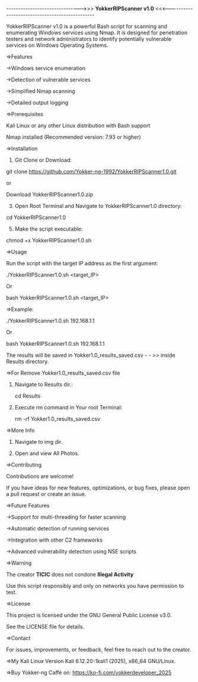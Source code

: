 ------------------------------->>> **YokkerRIPScanner v1.0** <<<-----------------------------------------------

YokkerRIPScanner v1.0 is a powerful Bash script for scanning and enumerating Windows services using Nmap. 
It is designed for penetration testers and network administrators to identify potentially vulnerable services on 
Windows Operating Systems.

=>Features

->Windows service enumeration

->Detection of vulnerable services

->Simplified Nmap scanning

->Detailed output logging


=>Prerequisites

Kali Linux or any other Linux distribution with Bash support

Nmap installed (Recommended version: 7.93 or higher)


=>Installation

1. Git Clone or Download:

git clone https://github.com/Yokker-ng-1992/YokkerRIPScanner1.0.git

or

Download YokkerRIPScanner1.0.zip

3. Open Root Terminal and Navigate to YokkerRIPScanner1.0 directory:

cd YokkerRIPScanner1.0

5. Make the script executable:

chmod +x YokkerRIPScanner1.0.sh


=>Usage

Run the script with the target IP address as the first argument:

./YokkerRIPScanner1.0.sh <target_IP>

Or

bash YokkerRIPScanner1.0.sh <target_IP>


=>Example:

./YokkerRIPScanner1.0.sh 192.168.1.1

Or

bash YokkerRIPScanner1.0.sh 192.168.1.1

The results will be saved in Yokker1.0_results_saved.csv - - >> inside Results directory.


=>For Remove  Yokker1.0_results_saved.csv file

1. Navigate to Results dir.:

   cd Results
   
3. Execute rm command in Your root Terminal:

   rm -rf Yokker1.0_results_saved.csv


=>More Info

1. Navigate to img dir.

3. Open and view All Photos.


=>Contributing

Contributions are welcome! 

If you have ideas for new features, optimizations, or bug fixes, please open a pull request or create an issue.


=>Future Features

->Support for multi-threading for faster scanning

->Automatic detection of running services

->Integration with other C2 frameworks

->Advanced vulnerability detection using NSE scripts


=>Warning

The creator **TICIC** does not condone **Illegal Activity**

Use this script responsibly and only on networks you have permission to test.


=>License

This project is licensed under the GNU General Public License v3.0. 

See the LICENSE file for details.


=>Contact

For issues, improvements, or feedback, feel free to reach out to the creator.


=>My Kali Linux Version
Kali 6.12.20-1kali1 (2025), x86_64 GNU/Linux.


=>Buy Yokker-ng Caffè on:
https://ko-fi.com/yokkerdeveloper_2025


